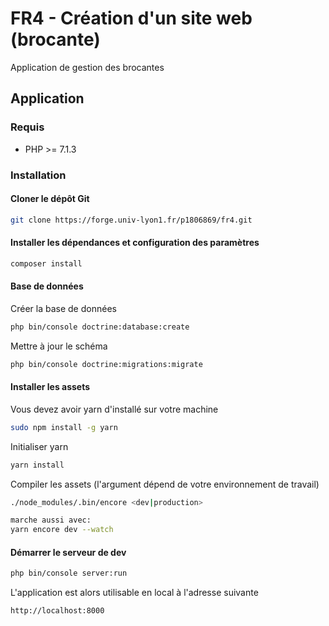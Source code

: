 # FR4 - Création d'un site web (brocante)

Application de gestion des brocantes

## Application

### Requis
- PHP >= 7.1.3

### Installation

#### Cloner le dépôt Git
```bash
git clone https://forge.univ-lyon1.fr/p1806869/fr4.git
```

#### Installer les dépendances et configuration des paramètres
```bash
composer install
```

#### Base de données
Créer la base de données
```bash
php bin/console doctrine:database:create
```

Mettre à jour le schéma
```bash
php bin/console doctrine:migrations:migrate
```

#### Installer les assets
Vous devez avoir yarn d'installé sur votre machine
```bash
sudo npm install -g yarn
```

Initialiser yarn
```bash
yarn install
```

Compiler les assets (l'argument dépend de votre environnement de travail)
```bash
./node_modules/.bin/encore <dev|production>

marche aussi avec:
yarn encore dev --watch
```

#### Démarrer le serveur de dev
```bash
php bin/console server:run
```

L'application est alors utilisable en local à l'adresse suivante
```
http://localhost:8000
```
